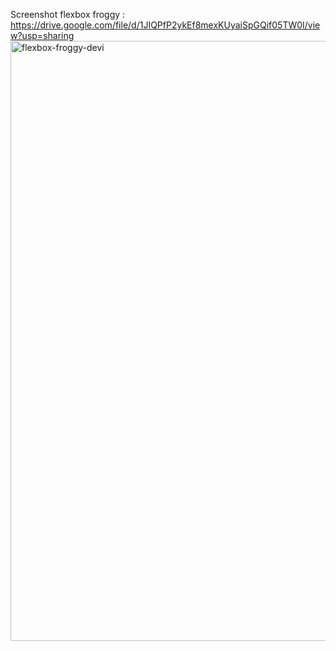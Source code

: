 Screenshot flexbox froggy : https://drive.google.com/file/d/1JIQPfP2ykEf8mexKUyaiSpGQif05TW0I/view?usp=sharing  
<img width="960" alt="flexbox-froggy-devi" src="https://user-images.githubusercontent.com/55142624/133574023-1940c7db-fe9a-4ec6-936d-01a76f3fa92a.png">  
